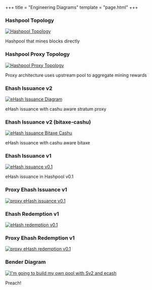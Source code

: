 +++
title = "Engineering Diagrams"
template = "page.html"
+++

<div class="diagrams-grid">

<div class="diagram-entry">
  <h3 class="diagram-title">Hashpool Topology</h3>
  <a href="/images/diagrams/hashpool-topology.png">
    <img src="/images/diagrams/hashpool-topology.png" alt="Hashpool Topology" class="diagram-thumb diagram-link" />
  </a>
  <p class="diagram-desc">Hashpool that mines blocks directly</p>
</div>

<div class="diagram-entry">
  <h3 class="diagram-title">Hashpool Proxy Topology</h3>
  <a href="/images/diagrams/hashpool-proxy-topology.png">
    <img src="/images/diagrams/hashpool-proxy-topology.png" alt="Hashpool Proxy Topology" class="diagram-thumb diagram-link" />
  </a>
  <p class="diagram-desc">Proxy architecture uses upstream pool to aggregate mining rewards</p>
</div>

<div class="diagram-entry">
  <h3 class="diagram-title">Ehash Issuance v2</h3>
  <a href="/images/diagrams/ehash-issuance-v2.svg">
    <img src="/images/diagrams/thumbs/ehash-issuance-v2-thumb.jpg" alt="eHash Issuance Diagram" class="diagram-thumb diagram-link" />
  </a>
  <p class="diagram-desc">eHash issuance with cashu aware stratum proxy</p>
</div>

<div class="diagram-entry">
  <h3 class="diagram-title">Ehash Issuance v2 (bitaxe-cashu)</h3>
  <a href="/images/diagrams/ehash-issuance-v2-bitaxe-cashu.svg">
    <img src="/images/diagrams/thumbs/ehash-issuance-v2-bitaxe-cashu-thumb.jpg" alt="eHash Issuance Bitaxe Cashu" class="diagram-thumb diagram-link" />
  </a>
  <p class="diagram-desc">eHash issuance with cashu aware bitaxe</p>
</div>

<div class="diagram-entry">
  <h3 class="diagram-title">Ehash Issuance v1</h3>
  <a href="/images/diagrams/ehash-issuance-v1.svg">
    <img src="/images/diagrams/thumbs/ehash-issuance-v1-thumb.jpg" alt="eHash issuance v0.1" class="diagram-thumb diagram-link" />
  </a>
  <p class="diagram-desc">eHash issuance in Hashpool v0.1</p>
</div>

<div class="diagram-entry">
  <h3 class="diagram-title">Proxy Ehash Issuance v1</h3>
  <a href="/images/diagrams/proxy-ehash-issuance-v1.svg">
    <img src="/images/diagrams/thumbs/proxy-ehash-issuance-v1-thumb.jpg" alt="proxy eHash issuance v0.1" class="diagram-thumb diagram-link" />
  </a>
</div>

<div class="diagram-entry">
  <h3 class="diagram-title">Ehash Redemption v1</h3>
  <a href="/images/diagrams/ehash-redemption-v1.svg">
    <img src="/images/diagrams/thumbs/ehash-redemption-v1-thumb.jpg" alt="eHash redemption v0.1" class="diagram-thumb diagram-link" />
  </a>
</div>

<div class="diagram-entry">
  <h3 class="diagram-title">Proxy Ehash Redemption v1</h3>
  <a href="/images/diagrams/proxy-ehash-redemption-v1.svg">
    <img src="/images/diagrams/thumbs/proxy-ehash-redemption-v1-thumb.jpg" alt="proxy eHash redemption v0.1" class="diagram-thumb diagram-link" />
  </a>
</div>

<div class="diagram-entry">
  <h3 class="diagram-title">Bender Diagram</h3>
  <a href="/images/diagrams/build-my-own-pool.jpg">
    <img src="/images/diagrams/build-my-own-pool.jpg" alt="I'm going to build my own pool with Sv2 and ecash" class="diagram-thumb diagram-link" />
  </a>
  <p class="diagram-desc">Preach!</p>
</div>

</div>

